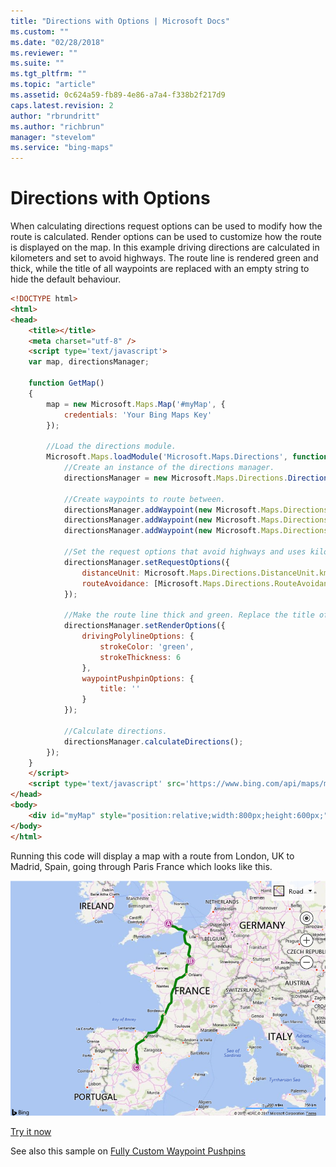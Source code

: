 ```yaml
---
title: "Directions with Options | Microsoft Docs"
ms.custom: ""
ms.date: "02/28/2018"
ms.reviewer: ""
ms.suite: ""
ms.tgt_pltfrm: ""
ms.topic: "article"
ms.assetid: 0c624a59-fb89-4e86-a7a4-f338b2f217d9
caps.latest.revision: 2
author: "rbrundritt"
ms.author: "richbrun"
manager: "stevelom"
ms.service: "bing-maps"
---
```

# Directions with Options

When calculating directions request options can be used to modify how the route is calculated. Render options can be used to customize how the route is displayed on the map. In this example driving directions are calculated in kilometers and set to avoid highways. The route line is rendered green and thick, while the title of all waypoints are replaced with an empty string to hide the default behaviour.

```html
<!DOCTYPE html>
<html>
<head>
    <title></title>
    <meta charset="utf-8" />
    <script type='text/javascript'>
    var map, directionsManager;

    function GetMap()
    {
        map = new Microsoft.Maps.Map('#myMap', {
            credentials: 'Your Bing Maps Key'
        });

        //Load the directions module.
        Microsoft.Maps.loadModule('Microsoft.Maps.Directions', function () {
            //Create an instance of the directions manager.
            directionsManager = new Microsoft.Maps.Directions.DirectionsManager(map);

            //Create waypoints to route between.
            directionsManager.addWaypoint(new Microsoft.Maps.Directions.Waypoint({ address: 'London, UK' }));
            directionsManager.addWaypoint(new Microsoft.Maps.Directions.Waypoint({ address: 'Paris, FR' }));
            directionsManager.addWaypoint(new Microsoft.Maps.Directions.Waypoint({ address: 'Madrid, ES' }));

            //Set the request options that avoid highways and uses kilometers.
            directionsManager.setRequestOptions({
                distanceUnit: Microsoft.Maps.Directions.DistanceUnit.km,
                routeAvoidance: [Microsoft.Maps.Directions.RouteAvoidance.avoidLimitedAccessHighway]
            });

            //Make the route line thick and green. Replace the title of waypoints with an empty string to hide the default text that appears.
            directionsManager.setRenderOptions({
                drivingPolylineOptions: {
                    strokeColor: 'green',
                    strokeThickness: 6
                },
                waypointPushpinOptions: {
                    title: ''
                }
            });

            //Calculate directions.
            directionsManager.calculateDirections();
        });
    }
    </script>
    <script type='text/javascript' src='https://www.bing.com/api/maps/mapcontrol?callback=GetMap' async defer></script>
</head>
<body>
    <div id="myMap" style="position:relative;width:800px;height:600px;"></div>
</body>
</html>
```

Running this code will display a map with a route from London, UK to Madrid, Spain, going through Paris France which looks like this.

![BMV8_DirectionsWithOptions](../../media/bmv8-directionswithoptions.PNG)

[Try it now](https://bingmapsv8samples.azurewebsites.net/#Directions_WithOptions)

See also this sample on [Fully Custom Waypoint Pushpins](https://bingmapsv8samples.azurewebsites.net/#Fully%20Custom%20Waypoint%20Pushpinshttp://bingmapsv8samples.azurewebsites.net/)
